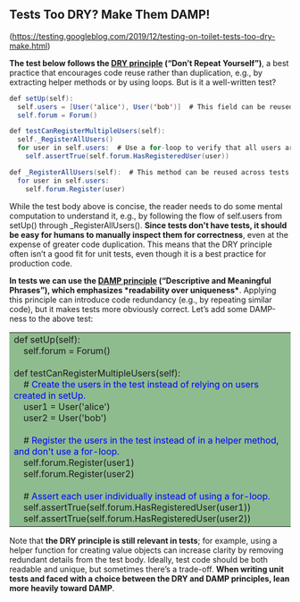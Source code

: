 ## Tests Too DRY? Make Them DAMP!

(https://testing.googleblog.com/2019/12/testing-on-toilet-tests-too-dry-make.html)

**The test below follows the [DRY principle](https://en.wikipedia.org/wiki/Don't_repeat_yourself) (“Don’t Repeat Yourself”)**, a best practice that encourages code reuse rather than duplication, e.g., by extracting helper methods or by using loops. But is it a well-written test?

```java
def setUp(self):
  self.users = [User('alice'), User('bob')]  # This field can be reused across tests.
  self.forum = Forum()

def testCanRegisterMultipleUsers(self):
  self._RegisterAllUsers()
  for user in self.users:  # Use a for-loop to verify that all users are registered.
    self.assertTrue(self.forum.HasRegisteredUser(user))

def _RegisterAllUsers(self):  # This method can be reused across tests.
  for user in self.users:
    self.forum.Register(user)
```

While the test body above is concise, the reader needs to do some mental computation to understand it, e.g., by following the flow of self.users from setUp() through _RegisterAllUsers(). **Since tests don't have tests, it should be easy for humans to manually inspect them for correctness**, even at the expense of greater code duplication. This means that the DRY principle often isn’t a good fit for unit tests, even though it is a best practice for production code.

**In tests we can use the [DAMP principle](https://stackoverflow.com/questions/6453235/what-does-damp-not-dry-mean-when-talking-about-unit-tests) (“Descriptive and Meaningful Phrases”), which emphasizes \*readability over uniqueness\***. Applying this principle can introduce code redundancy (e.g., by repeating similar code), but it makes tests more obviously correct. Let’s add some DAMP-ness to the above test:

<table>
  <tr>
    <td bgcolor=DarkSeaGreen>
      def setUp(self):<br>
      &nbsp;&nbsp;&nbsp;&nbsp;self.forum = Forum()<br>
<br>
      def testCanRegisterMultipleUsers(self):<br>
      &nbsp;&nbsp;&nbsp;&nbsp;&#35;  <span style="color:blue"> Create the users in the test instead of relying on users created in setUp.</span><br>
      &nbsp;&nbsp;&nbsp;&nbsp;user1 = User('alice')<br>
      &nbsp;&nbsp;&nbsp;&nbsp;user2 = User('bob')<br>
&nbsp;&nbsp;&nbsp;&nbsp;<br>
      &nbsp;&nbsp;&nbsp;&nbsp;&#35; <span style="color:blue">  Register the users in the test instead of in a helper method, and don't use a for-loop.</span><br>
      &nbsp;&nbsp;&nbsp;&nbsp;self.forum.Register(user1)<br>
      &nbsp;&nbsp;&nbsp;&nbsp;self.forum.Register(user2)<br>
<br>
      &nbsp;&nbsp;&nbsp;&nbsp;&#35;<span style="color:blue">  Assert each user individually instead of using a for-loop.</span><br>
      &nbsp;&nbsp;&nbsp;&nbsp;self.assertTrue(self.forum.HasRegisteredUser(user1))<br>
      &nbsp;&nbsp;&nbsp;&nbsp;self.assertTrue(self.forum.HasRegisteredUser(user2))
</br>
    </td>
  </tr>
</table>



Note that **the DRY principle is still relevant in tests**; for example, using a helper function for creating value objects can increase clarity by removing redundant details from the test body. Ideally, test code should be both readable and unique, but sometimes there’s a trade-off. **When writing unit tests and faced with a choice between the DRY and DAMP principles, lean more heavily toward DAMP**.